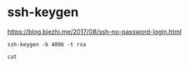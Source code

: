 # ssh-keygen

https://blog.biezhi.me/2017/08/ssh-no-password-login.html

```shell
ssh-keygen -b 4096 -t rsa
```
```shell
cat
```
